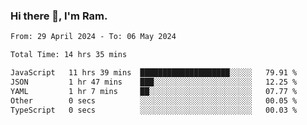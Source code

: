 ### Hi there 👋, I'm Ram.

<!--START_SECTION:waka-->

```txt
From: 29 April 2024 - To: 06 May 2024

Total Time: 14 hrs 35 mins

JavaScript   11 hrs 39 mins  ████████████████████░░░░░   79.91 %
JSON         1 hr 47 mins    ███░░░░░░░░░░░░░░░░░░░░░░   12.25 %
YAML         1 hr 7 mins     ██░░░░░░░░░░░░░░░░░░░░░░░   07.77 %
Other        0 secs          ░░░░░░░░░░░░░░░░░░░░░░░░░   00.05 %
TypeScript   0 secs          ░░░░░░░░░░░░░░░░░░░░░░░░░   00.03 %
```

<!--END_SECTION:waka-->
